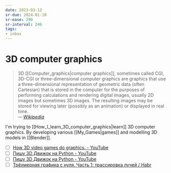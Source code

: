 ```yaml
---
date: 2023-03-12
sr-due: 2024-01-18
sr-ease: 290
sr-interval: 246
tags:
- inbox
---
```


# 3D computer graphics

> 3D [[Computer_graphics|computer graphics]], sometimes called CGI, 3D-CGI or
> three-dimensional computer graphics are graphics that use a three-dimensional
> representation of geometric data (often Cartesian) that is stored in the
> computer for the purposes of performing calculations and rendering digital
> images, usually 2D images but sometimes 3D images. The resulting images may be
> stored for viewing later (possibly as an animation) or displayed in real
> time.\
> — <cite>[Wikipedia](https://en.wikipedia.org/wiki/3D_computer_graphics)</cite>

I'm trying to [[How_I_learn_3D_computer_graphics|learn]] 3D computer graphics.
By developing various [[My_Games|games]] and modelling 3D models in [[Blender]].

- [ ] [How 3D video games do graphics. - YouTube](https://www.youtube.com/watch?v=bGe-d09Nc_M)
- [ ] [Пишу 3D Движок на Python - YouTube](https://www.youtube.com/watch?v=Scn96t7mwC4)
- [ ] [Пишу 3D Движок на Python - YouTube](https://www.youtube.com/watch?v=Scn96t7mwC4)
- [ ] [Трёхмерная графика с нуля. Часть 1: трассировка лучей / Habr](https://habr.com/en/articles/342510/)
